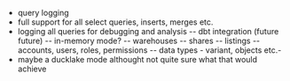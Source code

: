 - query logging
- full support for all select queries, inserts, merges etc.
- logging all queries for debugging and analysis
-- dbt integration (future future)
-- in-memory mode?
-- warehouses
-- shares
-- listings
-- accounts, users, roles, permissions 
-- data types - variant, objects etc.- 
- maybe a ducklake mode althought not quite sure what that would achieve
